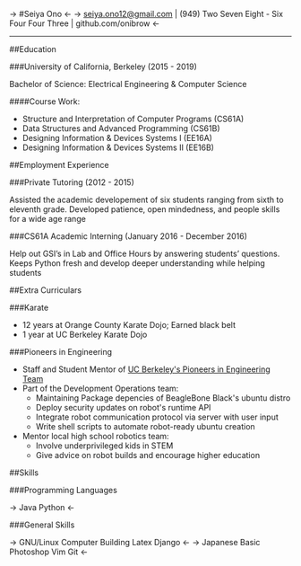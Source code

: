 -> #Seiya Ono <-
-> <seiya.ono12@gmail.com> | (949) Two Seven Eight - Six Four Four Three | github.com/onibrow <-

-----

##Education 

###University of California, Berkeley (2015 - 2019)

Bachelor of Science: Electrical Engineering & Computer Science

####Course Work:

* Structure and Interpretation of Computer Programs (CS61A)
* Data Structures and Advanced Programming (CS61B)
* Designing Information & Devices Systems I (EE16A)
* Designing Information & Devices Systems II (EE16B)

##Employment Experience

###Private Tutoring (2012 - 2015)

Assisted the academic developement of six students ranging from sixth to eleventh grade. Developed patience, open mindedness, and people skills for a wide age range

###CS61A Academic Interning (January 2016 - December 2016)

Help out GSI’s in Lab and Office Hours by answering students’ questions. Keeps Python fresh and develop deeper understanding while helping students

##Extra Curriculars 

###Karate

* 12 years at Orange County Karate Dojo; Earned black belt
* 1 year at UC Berkeley Karate Dojo

###Pioneers in Engineering

* Staff and Student  Mentor of [UC Berkeley's Pioneers in Engineering Team](https://pioneers.berkeley.edu/)
* Part of the Development Operations team:
    * Maintaining Package depencies of BeagleBone Black's ubuntu distro
    * Deploy security updates on robot's runtime API
    * Integrate robot communication protocol via server with user input 
    * Write shell scripts to automate robot-ready ubuntu creation
* Mentor local high school robotics team:
    * Involve underprivileged kids in STEM
    * Give advice on robot builds and encourage higher education

##Skills

###Programming Languages

-> Java Python <-

###General Skills

-> GNU/Linux    Computer Building   Latex   Django <-
-> Japanese     Basic Photoshop     Vim     Git <-
